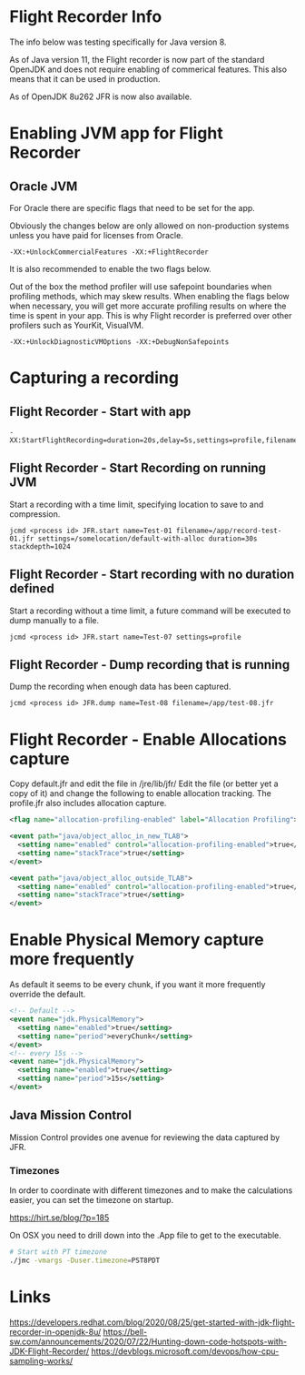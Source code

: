 # Flight Recorder Info

The info below was testing specifically for Java version 8.

As of Java version 11, the Flight recorder is now part of the standard OpenJDK
and does not require enabling of commerical features.  This also means that it
can be used in production.

As of OpenJDK 8u262 JFR is now also available.

# Enabling JVM app for Flight Recorder

## Oracle JVM

For Oracle there are specific flags that need to be set for the app.

Obviously the changes below are only allowed on non-production systems unless
you have paid for licenses from Oracle.

```
-XX:+UnlockCommercialFeatures -XX:+FlightRecorder
```

It is also recommended to enable the two flags below.

Out of the box the method profiler will use safepoint boundaries when profiling
methods, which may skew results. When enabling the flags below when necessary,
you will get more accurate profiling results on where the time is spent in your
app. This is why Flight recorder is preferred over other profilers such as
YourKit, VisualVM.

```
-XX:+UnlockDiagnosticVMOptions -XX:+DebugNonSafepoints
```

# Capturing a recording

## Flight Recorder - Start with app

```
-XX:StartFlightRecording=duration=20s,delay=5s,settings=profile,filename=recording.jfr
```

## Flight Recorder - Start Recording on running JVM

Start a recording with a time limit, specifying location to save to and compression.

```
jcmd <process id> JFR.start name=Test-01 filename=/app/record-test-01.jfr settings=/somelocation/default-with-alloc duration=30s stackdepth=1024
```

## Flight Recorder - Start recording with no duration defined

Start a recording without a time limit, a future command will be executed to dump manually to a file.

```
jcmd <process id> JFR.start name=Test-07 settings=profile
```

## Flight Recorder - Dump recording that is running

Dump the recording when enough data has been captured.

```
jcmd <process id> JFR.dump name=Test-08 filename=/app/test-08.jfr
```

# Flight Recorder - Enable Allocations capture

Copy default.jfr and edit the file in <jvm>/jre/lib/jfr/
Edit the file (or better yet a copy of it) and change the following to enable allocation tracking.
The profile.jfr also includes allocation capture.

```xml
<flag name="allocation-profiling-enabled" label="Allocation Profiling">true</flag>

<event path="java/object_alloc_in_new_TLAB">
  <setting name="enabled" control="allocation-profiling-enabled">true</setting>
  <setting name="stackTrace">true</setting>
</event>

<event path="java/object_alloc_outside_TLAB">
  <setting name="enabled" control="allocation-profiling-enabled">true</setting>
  <setting name="stackTrace">true</setting>
</event>
```

# Enable Physical Memory capture more frequently

As default it seems to be every chunk, if you want it more frequently override the default.

```xml
<!-- Default -->
<event name="jdk.PhysicalMemory">
  <setting name="enabled">true</setting>
  <setting name="period">everyChunk</setting>
</event>
<!-- every 15s -->
<event name="jdk.PhysicalMemory">
  <setting name="enabled">true</setting>
  <setting name="period">15s</setting>
</event>
```

## Java Mission Control

Mission Control provides one avenue for reviewing the data captured by JFR.

### Timezones

In order to coordinate with different timezones and to make the calculations easier, you can set the timezone on startup.

<https://hirt.se/blog/?p=185>

On OSX you need to drill down into the .App file to get to the executable.

```sh
# Start with PT timezone
./jmc -vmargs -Duser.timezone=PST8PDT
```

# Links

<https://developers.redhat.com/blog/2020/08/25/get-started-with-jdk-flight-recorder-in-openjdk-8u/>
<https://bell-sw.com/announcements/2020/07/22/Hunting-down-code-hotspots-with-JDK-Flight-Recorder/>
<https://devblogs.microsoft.com/devops/how-cpu-sampling-works/>
